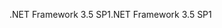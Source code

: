 <span data-ttu-id="05323-101">.NET Framework 3.5 SP1</span><span class="sxs-lookup"><span data-stu-id="05323-101">.NET Framework 3.5 SP1</span></span>